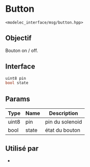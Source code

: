 ﻿# Button
`<modelec_interface/msg/button.hpp>`

## Objectif
Bouton on / off.

## Interface
```cpp
uint8 pin
bool state
```

## Params

| Type  | Name  | Description     |
|-------|-------|-----------------|
| uint8 | pin   | pin du solenoid |
| bool  | state | état du bouton  |

## Utilisé par
- [](Button-GPIO-Controller-Node.md)
